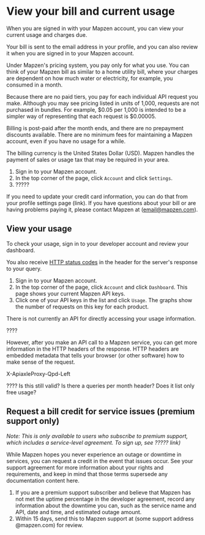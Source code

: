 # View your bill and current usage

When you are signed in with your Mapzen account, you can view your current usage and charges due.

Your bill is sent to the email address in your profile, and you can also review it when you are signed in to your Mapzen account.

Under Mapzen's pricing system, you pay only for what you use. You can think of your Mapzen bill as similar to a home utility bill, where your charges are dependent on how much water or electricity, for example, you consumed in a month.

Because there are no paid tiers, you pay for each individual API request you make. Although you may see pricing listed in units of 1,000, requests are not purchased in bundles. For example, $0.05 per 1,000 is intended to be a simpler way of representing that each request is $0.00005.

Billing is post-paid after the month ends, and there are no prepayment discounts available. There are no minimum fees for maintaining a Mapzen account, even if you have no usage for a while.

The billing currency is the United States Dollar (USD). Mapzen handles the payment of sales or usage tax that may be required in your area.

1. Sign in to your Mapzen account.
2. In the top corner of the page, click `Account` and click `Settings`.
2. ?????

If you need to update your credit card information, you can do that from your profile settings page (link). If you have questions about your bill or are having problems paying it, please contact Mapzen at (email@mapzen.com).

## View your usage

To check your usage, sign in to your developer account and review your dashboard.

You also receive [HTTP status codes](https://en.wikipedia.org/wiki/List_of_HTTP_status_codes) in the header for the server's response to your query.

1. Sign in to your Mapzen account.
2. In the top corner of the page, click `Account` and click `Dashboard`. This page shows your current Mapzen API keys.
3. Click one of your API keys in the list and click `Usage`. The graphs show the number of requests on this key for each product.

There is not currently an API for directly accessing your usage information.

????

However, after you make an API call to a Mapzen service, you can get more information in the HTTP headers of the response. HTTP headers are embedded metadata that tells your browser (or other software) how to make sense of the request.

X-ApiaxleProxy-Qpd-Left

???? Is this still valid? Is there a queries per month header? Does it list only free usage?

## Request a bill credit for service issues (premium support only)

_Note: This is only available to users who subscribe to premium support, which includes a service-level agreement. To sign up, see ????? link)_

While Mapzen hopes you never experience an outage or downtime in services, you can request a credit in the event that issues occur. See your support agreement for more information about your rights and requirements, and keep in mind that those terms supersede any documentation content here.

1. If you are a premium support subscriber and believe that Mapzen has not met the uptime percentage in the developer agreement, record any information about the downtime you can, such as the service name and API, date and time, and estimated outage amount.
2. Within 15 days, send this to Mapzen support at (some support address @mapzen.com) for review.
